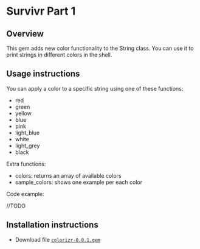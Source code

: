 # Survivr Part 1


## Overview
This gem adds new color functionality to the String class. You can use it to print strings in different colors in the shell.

## Usage instructions

You can apply a color to a specific string using one of these functions:

* red
* green
* yellow
* blue
* pink
* light_blue
* white
* light_grey
* black

Extra functions:

* colors: returns an array of available colors
* sample_colors: shows one example per each color

Code example:

//TODO

## Installation instructions

* Download file [`colorizr-0.0.1.gem`](https://github.com/banister/binding_of_caller)
